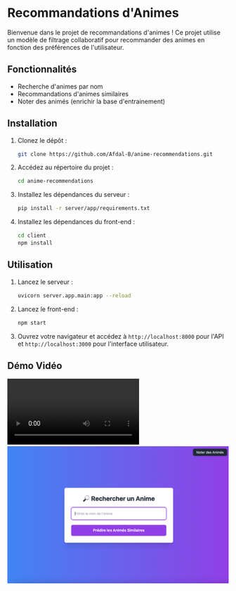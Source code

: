 # Recommandations d'Animes

Bienvenue dans le projet de recommandations d'animes ! Ce projet utilise un modèle de filtrage collaboratif pour recommander des animes en fonction des préférences de l'utilisateur.

## Fonctionnalités

- Recherche d'animes par nom
- Recommandations d'animes similaires
- Noter des animés (enrichir la base d'entrainement)

## Installation

1. Clonez le dépôt :
   ```bash
   git clone https://github.com/Afdal-B/anime-recommendations.git
   ```
2. Accédez au répertoire du projet :
   ```bash
   cd anime-recommendations
   ```
3. Installez les dépendances du serveur :
   ```bash
   pip install -r server/app/requirements.txt
   ```
4. Installez les dépendances du front-end :
   ```bash
   cd client
   npm install
   ```

## Utilisation

1. Lancez le serveur :
   ```bash
   uvicorn server.app.main:app --reload
   ```
2. Lancez le front-end :
   ```bash
   npm start
   ```
3. Ouvrez votre navigateur et accédez à `http://localhost:8000` pour l'API et `http://localhost:3000` pour l'interface utilisateur.

## Démo Vidéo
<video src="demo/demo.mov" controls="controls" style="max-width: 100%;"></video>
[![Regardez la vidéo](https://raw.githubusercontent.com/Afdal-B/anime-recommendations/main/demo/demo.png)](https://raw.githubusercontent.com/Afdal-B/anime-recommendations/main/demo/demo.mov)
